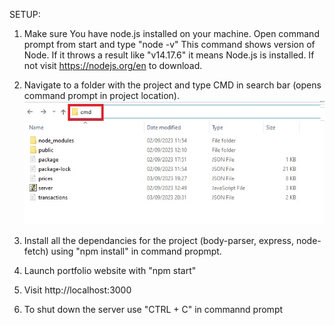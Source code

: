 SETUP:

1. Make sure You have node.js installed on your machine.
  Open command prompt from start and type "node -v"
  This command shows version of Node. If it throws a result like "v14.17.6" it means Node.js is installed.
  If not visit https://nodejs.org/en to download.

2. Navigate to a folder with the project and type CMD in search bar (opens command prompt in project location).
![cmd](https://raw.githubusercontent.com/mostdev-eth/Portfolio-Tracker/main/CMD.jpg)



3. Install all the dependancies for the project (body-parser, express, node-fetch) using "npm install" in command propmpt.

4. Launch portfolio website with "npm start"

5. Visit http://localhost:3000

6. To shut down the server use "CTRL + C" in commannd prompt
